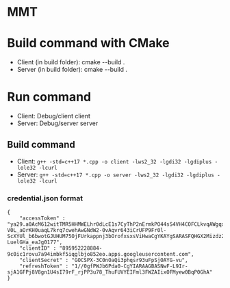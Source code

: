 # MMT 

# Build command with CMake
- Client (in build folder): cmake --build .
- Server (in build folder): cmake --build .

# Run command
- Client: Debug/client client <serverIP>
- Server: Debug/server server
## Build command
- Client:
  ```g++ -std=c++17 *.cpp -o client -lws2_32 -lgdi32 -lgdiplus -lole32 -lcurl```
- Server:
  ```g++ -std=c++17 *.cpp -o server -lws2_32 -lgdi32 -lgdiplus -lole32 -lcurl```
### credential.json format
```
{
	"accessToken" : "ya29.a0AcM612witTMR5HHMWELhr0dLcE1s7CyThP2nErmkPO44sS4VH4COFCLkvqAWgqxFZgeJulT-V0L_aOrKH0uaqL7krq7cwehAwGNdW2-0vAqvr643iCrUFP9Fr0l-ScXYUl_b6bwotGJUHUM75OjFUrkappnj3bOrofxsxsViHwaCgYKAYgSARASFQHGX2Mizdz2G86W0-LuelGHa_eaJg0177",
	"clientID" : "895952228884-9c0ic1rovu7a94imbkf5iqglbjo852eo.apps.googleusercontent.com",
	"clientSecret" : "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",
	"refreshToken" : "1//0gfPWJb6Pda0-CgYIARAAGBASNwF-L9Ir-sjA1GFPj8V8gn1U4sI79rF_rjPP3u78_ThuFUVYEIFml3FWZAIixOFMyew0BqP0GhA"
}
```

